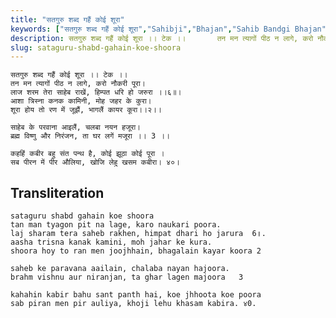 ```yaml
---
title: "सतगुरु शब्द गहैं कोई शूरा"
keywords: ["सतगुरु शब्द गहैं कोई शूरा","Sahibji","Bhajan","Sahib Bandgi Bhajan","Sant Kabir Bhajan","bhajan lyrics","साहिब बंदगी भजन","भजन"]
description: सतगुरु शब्द गहैं कोई शूरा ।। टेक ।।       तन मन त्यागों पीठ न लागे, करो नौकरी पूरा।       लाज शरम तेरा साहेब राखें, हिम्पत धरि हो जरुरा ।।६॥।
slug: sataguru-shabd-gahain-koe-shoora
---
```


  
    सतगुरु शब्द गहैं कोई शूरा ।। टेक ।।  
    तन मन त्यागों पीठ न लागे, करो नौकरी पूरा।  
    लाज शरम तेरा साहेब राखें, हिम्पत धरि हो जरुरा ।।६॥।  
    आशा त्रिस्ना कनक कामिनी, मोह जहर के कुरा।  
    शूरा होय तो रण में जूझैं, भागलैं कायर कूरा।।२।।  
  
    साहेब के परवाना आइलैं, चलबा नयन हजूरा।  
    ब्रह्म विष्णु और निरंजन, ता घर लगें मजूरा ।। 3 ।।  
  
    कहहिं कबीर बहु संत पन्थ है, कोई झूठा कोई पूरा ।  
    सब पीरन में पीर औलिया, खोजि लेहु खसम कबीरा। ४०।  


## Transliteration

  
    sataguru shabd gahain koe shoora      
    tan man tyagon pit na lage, karo naukari poora.  
    laj sharam tera saheb rakhen, himpat dhari ho jarura  6॥.  
    aasha trisna kanak kamini, moh jahar ke kura.  
    shoora hoy to ran men joojhhain, bhagalain kayar koora 2   
  
    saheb ke paravana aailain, chalaba nayan hajoora.  
    brahm vishnu aur niranjan, ta ghar lagen majoora   3    
  
    kahahin kabir bahu sant panth hai, koe jhhoota koe poora  
    sab piran men pir auliya, khoji lehu khasam kabira. ४0.  

  